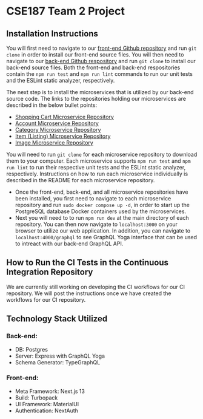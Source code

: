 # CSE187 Team 2 Project

## Installation Instructions

You will first need to navigate to our [front-end Github repository](https://github.com/CSE187-Team2/frontend) and run ``git clone`` in order to install our front-end source files. You will then need to navigate to our [back-end Github respository](https://github.com/CSE187-Team2/backend) and run ``git clone`` to install our back-end source files. Both the front-end and back-end respositories contain the ``npm run test`` and ``npm run lint`` commands to run our unit tests and the ESLint static analyzer, respectively.

The next step is to install the microservices that is utilized by our back-end source code. The links to the repositories holding our microservices are described in the below bullet points:
*  [Shopping Cart Microservice Repository](https://github.com/CSE187-Team2/Shopping-Cart-Microservice)
*  [Account Microservice Repository]()
*  [Category Microservice Repository]()
*  [Item (Listing) Microservice Repository]()
*  [Image Microservice Repository]()

You will need to run ``git clone`` for each microservice repository to download them to your computer. Each microservice supports ``npm run test`` and ``npm run lint`` to run their respective unit tests and the ESLint static analyzer, respectively. Instructions on how to run each microservice individually is described in the README for each microservice repository.

* Once the front-end, back-end, and all microservice repositories have been installed, you first need to navigate to each microservice repository and run ``sudo docker compose up -d``, in order to start up the PostgreSQL database Docker containers used by the microservices.
* Next you will need to to run ``npm run dev`` at the main directory of each repository. You can then now navigate to ``localhost:3000`` on your browser to utilize our web application. In addition, you can navigate to ``localhost:4000/graphql`` to see GraphQL Yoga interface that can be used to intreact with our back-end GraphQL API.

## How to Run the CI Tests in the Continuous Integration Repository

We are currently still working on developing the CI workflows for our CI repository. We will post the instructions once we have created the workflows for our CI repository. 


## Technology Stack Utilized

### Back-end:
- DB: Postgres
- Server: Express with GraphQL Yoga
- Schema Generator: TypeGraphQL

### Front-end:
- Meta Framework: Next.js 13
- Build: Turbopack
- UI Framework: MaterialUI
- Authentication: NextAuth
